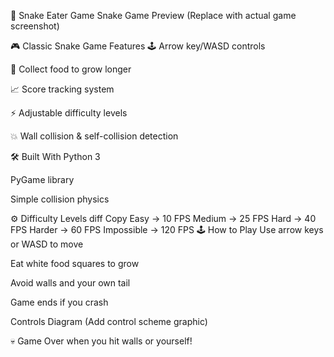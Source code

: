 🐍 Snake Eater Game
Snake Game Preview
(Replace with actual game screenshot)

🎮 Classic Snake Game Features
🕹️ Arrow key/WASD controls

🍎 Collect food to grow longer

📈 Score tracking system

⚡ Adjustable difficulty levels

💥 Wall collision & self-collision detection

🛠️ Built With
Python 3

PyGame library

Simple collision physics

⚙️ Difficulty Levels
diff
Copy
Easy       -> 10 FPS
Medium     -> 25 FPS
Hard       -> 40 FPS
Harder     -> 60 FPS
Impossible -> 120 FPS
🕹️ How to Play
Use arrow keys or WASD to move

Eat white food squares to grow

Avoid walls and your own tail

Game ends if you crash

Controls Diagram
(Add control scheme graphic)

💀 Game Over when you hit walls or yourself!
